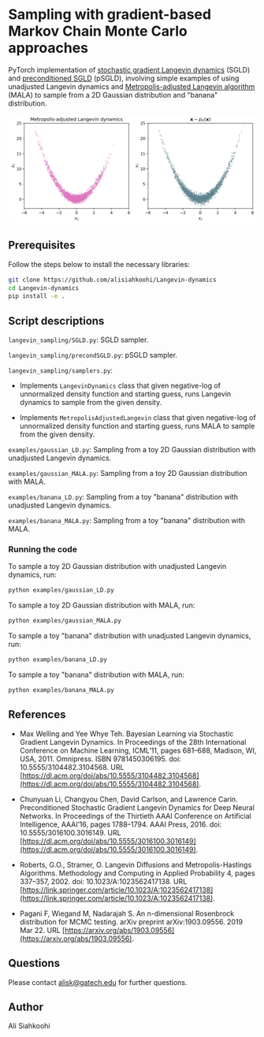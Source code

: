 # Sampling with gradient-based Markov Chain Monte Carlo approaches

PyTorch implementation of [stochastic gradient Langevin dynamics](https://www.ics.uci.edu/~welling/publications/papers/stoclangevin_v6.pdf) (SGLD) and  [preconditioned SGLD](https://arxiv.org/pdf/1512.07666.pdf) (pSGLD), involving simple examples of using unadjusted Langevin dynamics and [Metropolis-adjusted Langevin algorithm](https://link.springer.com/article/10.1023/A:1023562417138) (MALA) to sample from a 2D Gaussian distribution and "banana" distribution.

![](examples/fig/sample-rosenblock.png)

## Prerequisites

Follow the steps below to install the necessary libraries:

```bash
git clone https://github.com/alisiahkoohi/Langevin-dynamics
cd Langevin-dynamics
pip install -e .
```

## Script descriptions

`langevin_sampling/SGLD.py`: SGLD sampler.

`langevin_sampling/precondSGLD.py`: pSGLD sampler.

`langevin_sampling/samplers.py`:

* Implements `LangevinDynamics` class that given negative-log of unnormalized density function and starting guess, runs Langevin dynamics to sample from the given density.

* Implements `MetropolisAdjustedLangevin` class that given negative-log of unnormalized density function and starting guess, runs MALA to sample from the given density.

`examples/gaussian_LD.py`: Sampling from a toy 2D Gaussian distribution with unadjusted Langevin dynamics.

`examples/gaussian_MALA.py`: Sampling from a toy 2D Gaussian distribution with MALA.

`examples/banana_LD.py`: Sampling from a toy "banana" distribution with unadjusted Langevin dynamics.

`examples/banana_MALA.py`: Sampling from a toy "banana" distribution with MALA.

### Running the code

To sample a toy 2D Gaussian distribution with unadjusted Langevin dynamics, run:

```bash
python examples/gaussian_LD.py
```

To sample a toy 2D Gaussian distribution with MALA, run:

```bash
python examples/gaussian_MALA.py
```

To sample a toy "banana" distribution with unadjusted Langevin dynamics, run:

```bash
python examples/banana_LD.py
```

To sample a toy "banana" distribution with MALA, run:

```bash
python examples/banana_MALA.py
```


## References

* Max Welling and Yee Whye Teh. Bayesian Learning via Stochastic Gradient Langevin Dynamics. In Proceedings of the 28th International Conference on Machine Learning, ICML’11, pages 681–688, Madison, WI, USA, 2011. Omnipress. ISBN 9781450306195. doi: 10.5555/3104482.3104568. URL [https://dl.acm.org/doi/abs/10.5555/3104482.3104568](https://dl.acm.org/doi/abs/10.5555/3104482.3104568).

* Chunyuan Li, Changyou Chen, David Carlson, and Lawrence Carin. Preconditioned Stochastic Gradient Langevin Dynamics for Deep Neural Networks. In Proceedings of the Thirtieth AAAI Conference on Artificial Intelligence, AAAI’16, pages 1788–1794. AAAI Press, 2016. doi: 10.5555/3016100.3016149. URL [https://dl.acm.org/doi/abs/10.5555/3016100.3016149](https://dl.acm.org/doi/abs/10.5555/3016100.3016149).

* Roberts, G.O., Stramer, O. Langevin Diffusions and Metropolis-Hastings Algorithms. Methodology and Computing in Applied Probability 4, pages 337–357, 2002. doi: 10.1023/A:1023562417138. URL  [https://link.springer.com/article/10.1023/A:1023562417138](https://link.springer.com/article/10.1023/A:1023562417138).

* Pagani F, Wiegand M, Nadarajah S. An n-dimensional Rosenbrock distribution for MCMC testing. arXiv preprint arXiv:1903.09556. 2019 Mar 22. URL [https://arxiv.org/abs/1903.09556](https://arxiv.org/abs/1903.09556).

## Questions

Please contact alisk@gatech.edu for further questions.


## Author

Ali Siahkoohi
